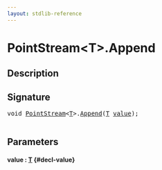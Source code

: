```yaml
---
layout: stdlib-reference
---
```


# PointStream\<T\>\.Append

## Description





## Signature 

<pre>
<span class="code_keyword">void</span> <a href="/stdlib-reference/types/pointstream-05/index" class="code_type">PointStream</a>&lt;<a href="/stdlib-reference/types/pointstream-05/index#typeparam-T" class="code_type">T</a>&gt;.<a href="/stdlib-reference/types/pointstream-05/append-0">Append</a>(<a href="/stdlib-reference/types/pointstream-05/index#typeparam-T" class="code_type">T</a> <a href="/stdlib-reference/types/pointstream-05/append-0#decl-value" class="code_param">value</a>);

</pre>

## Parameters

#### value  : [T](/stdlib-reference/types/pointstream-05/index#typeparam-T) {#decl-value}

